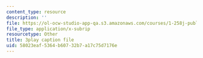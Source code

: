 ```yaml
---
content_type: resource
description: ''
file: https://ol-ocw-studio-app-qa.s3.amazonaws.com/courses/1-258j-public-transportation-systems-spring-2017/58023eaf5364b60732b7a17c75d7176e_FTwuE36SUA.srt
file_type: application/x-subrip
resourcetype: Other
title: 3play caption file
uid: 58023eaf-5364-b607-32b7-a17c75d7176e
---
```

